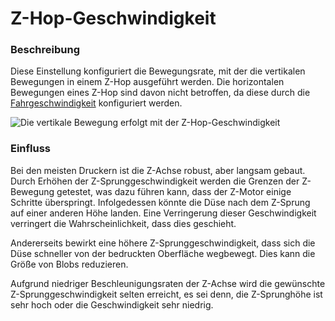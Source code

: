 Z-Hop-Geschwindigkeit
====
### **Beschreibung**
Diese Einstellung konfiguriert die Bewegungsrate, mit der die vertikalen Bewegungen in einem Z-Hop ausgeführt werden. Die horizontalen Bewegungen eines Z-Hop sind davon nicht betroffen, da diese durch die [Fahrgeschwindigkeit](speed_travel.md) konfiguriert werden.

![Die vertikale Bewegung erfolgt mit der Z-Hop-Geschwindigkeit](../images/speed_z_hop.svg)

### **Einfluss**
Bei den meisten Druckern ist die Z-Achse robust, aber langsam gebaut. Durch Erhöhen der Z-Sprunggeschwindigkeit werden die Grenzen der Z-Bewegung getestet, was dazu führen kann, dass der Z-Motor einige Schritte überspringt. Infolgedessen könnte die Düse nach dem Z-Sprung auf einer anderen Höhe landen. Eine Verringerung dieser Geschwindigkeit verringert die Wahrscheinlichkeit, dass dies geschieht.

Andererseits bewirkt eine höhere Z-Sprunggeschwindigkeit, dass sich die Düse schneller von der bedruckten Oberfläche wegbewegt. Dies kann die Größe von Blobs reduzieren.

Aufgrund niedriger Beschleunigungsraten der Z-Achse wird die gewünschte Z-Sprunggeschwindigkeit selten erreicht, es sei denn, die Z-Sprunghöhe ist sehr hoch oder die Geschwindigkeit sehr niedrig.